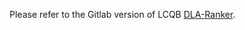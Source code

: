 Please refer to the Gitlab version of LCQB [DLA-Ranker](http://gitlab.lcqb.upmc.fr/dla-ranker/DLA-Ranker.git). 
